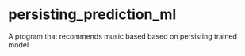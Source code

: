 # persisting_prediction_ml

A program that recommends music based based on persisting trained model

